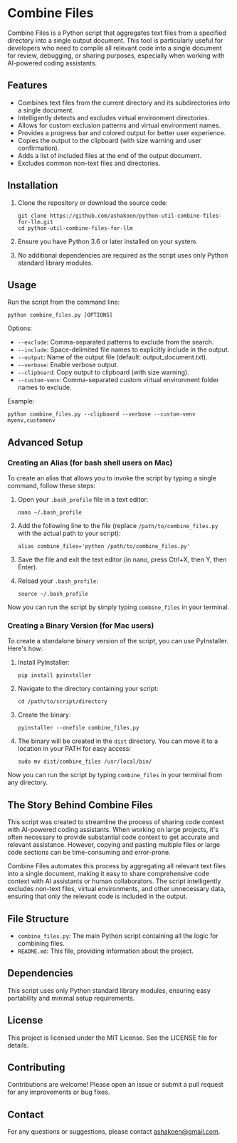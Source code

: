 # Combine Files

Combine Files is a Python script that aggregates text files from a specified directory into a single output document. This tool is particularly useful for developers who need to compile all relevant code into a single document for review, debugging, or sharing purposes, especially when working with AI-powered coding assistants.

## Features

- Combines text files from the current directory and its subdirectories into a single document.
- Intelligently detects and excludes virtual environment directories.
- Allows for custom exclusion patterns and virtual environment names.
- Provides a progress bar and colored output for better user experience.
- Copies the output to the clipboard (with size warning and user confirmation).
- Adds a list of included files at the end of the output document.
- Excludes common non-text files and directories.

## Installation

1. Clone the repository or download the source code:

   ```
   git clone https://github.com/ashakoen/python-util-combine-files-for-llm.git
   cd python-util-combine-files-for-llm
   ```

2. Ensure you have Python 3.6 or later installed on your system.
3. No additional dependencies are required as the script uses only Python standard library modules.

## Usage

Run the script from the command line:

```
python combine_files.py [OPTIONS]
```

Options:
- `--exclude`: Comma-separated patterns to exclude from the search.
- `--include`: Space-delimited file names to explicitly include in the output.
- `--output`: Name of the output file (default: output_document.txt).
- `--verbose`: Enable verbose output.
- `--clipboard`: Copy output to clipboard (with size warning).
- `--custom-venv`: Comma-separated custom virtual environment folder names to exclude.

Example:

```
python combine_files.py --clipboard --verbose --custom-venv myenv,customenv
```

## Advanced Setup

### Creating an Alias (for bash shell users on Mac)

To create an alias that allows you to invoke the script by typing a single command, follow these steps:

1. Open your `.bash_profile` file in a text editor:
   ```
   nano ~/.bash_profile
   ```

2. Add the following line to the file (replace `/path/to/combine_files.py` with the actual path to your script):
   ```
   alias combine_files='python /path/to/combine_files.py'
   ```

3. Save the file and exit the text editor (in nano, press Ctrl+X, then Y, then Enter).

4. Reload your `.bash_profile`:
   ```
   source ~/.bash_profile
   ```

Now you can run the script by simply typing `combine_files` in your terminal.

### Creating a Binary Version (for Mac users)

To create a standalone binary version of the script, you can use PyInstaller. Here's how:

1. Install PyInstaller:
   ```
   pip install pyinstaller
   ```

2. Navigate to the directory containing your script:
   ```
   cd /path/to/script/directory
   ```

3. Create the binary:
   ```
   pyinstaller --onefile combine_files.py
   ```

4. The binary will be created in the `dist` directory. You can move it to a location in your PATH for easy access:
   ```
   sudo mv dist/combine_files /usr/local/bin/
   ```

Now you can run the script by typing `combine_files` in your terminal from any directory.

## The Story Behind Combine Files

This script was created to streamline the process of sharing code context with AI-powered coding assistants. When working on large projects, it's often necessary to provide substantial code context to get accurate and relevant assistance. However, copying and pasting multiple files or large code sections can be time-consuming and error-prone.

Combine Files automates this process by aggregating all relevant text files into a single document, making it easy to share comprehensive code context with AI assistants or human collaborators. The script intelligently excludes non-text files, virtual environments, and other unnecessary data, ensuring that only the relevant code is included in the output.

## File Structure

- `combine_files.py`: The main Python script containing all the logic for combining files.
- `README.md`: This file, providing information about the project.

## Dependencies

This script uses only Python standard library modules, ensuring easy portability and minimal setup requirements.

## License

This project is licensed under the MIT License. See the LICENSE file for details.

## Contributing

Contributions are welcome! Please open an issue or submit a pull request for any improvements or bug fixes.

## Contact

For any questions or suggestions, please contact ashakoen@gmail.com.